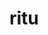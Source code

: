 # ritu
<script>

// Javascript Code For A Boolean Matrix Question
	
	function modifyMatrix(mat,R,C)
	{
		let row=new Array(R);
		let col = new Array(C);
		
		/* Initialize all values of row[] as 0 */
		for (i = 0; i < R; i++)
		{
			row[i] = 0;
		}
		
		/* Initialize all values of col[] as 0 */
		for (i = 0; i < C; i++)
		{
			col[i] = 0;
			
		}
		
		/* Store the rows and columns to be marked as
		1 in row[] and col[] arrays respectively */
		for (i = 0; i < R; i++)
		{
			for (j = 0; j < C; j++)
			{
				if (mat[i][j] == 1)
				{
					row[i] = 1;
					col[j] = 1;
				}
			}
		}
		
		/* Modify the input matrix mat[] using the
		above constructed row[] and col[] arrays */
		for (i = 0; i < R; i++)
		{
			for (j = 0; j < C; j++)
			{
				if ( row[i] == 1 || col[j] == 1 )
				{
					mat[i][j] = 1;
				}
			}
		}
	}
	
	/* A utility function to print a 2D matrix */
	function printMatrix(mat,R,C)
	{
		let i, j;
		for (i = 0; i < R; i++)
		{
			for (j = 0; j < C; j++)
			{
				document.write(mat[i][j]+ " ");
			}
			document.write("<br>");
		}
	}
	
	/* Driver program to test above functions */
	
	let mat = [[1, 0, 0, 1],[0, 0, 1, 0],[0, 0, 0, 0]];
	document.write("Matrix Initially <br>")
	printMatrix(mat, 3, 4);
	modifyMatrix(mat, 3, 4);
	document.write("Matrix after modification n <br>");
	printMatrix(mat, 3, 4);
	
	// This code is contributed by avanitrachhadiya2155
	
</script>
